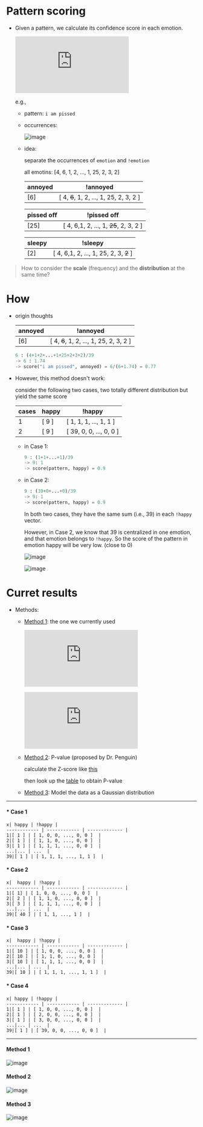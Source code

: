Pattern scoring
===

* Given a pattern, we calculate its confidence score in each emotion.

	![equation](http://latex.codecogs.com/gif.latex?score%28pattern%2C%20emotion%29)

	e.g., 

	* pattern: `i am pissed`

	* occurrences:

		![image](img/dist_of_i-am-pissed.png)
	
	* idea:
	
		separate the occurrences of `emotion` and `!emotion`
		
		all emotins: [4, 6, 1, 2, ..., 1, 25, 2, 3, 2]
		
		annoyed | !annoyed |
		------------ | ------------- |
		[6] | [ 4, ~~6~~, 1, 2, ..., 1, 25, 2, 3, 2 ]  |		

		pissed oﬀ | !pissed oﬀ |
		------------ | ------------- |
		[25] | [ 4, 6,1, 2, ..., 1, ~~25~~, 2, 3, 2 ]  |	
	
		sleepy | !sleepy |
		------------ | ------------- |
		[2] | [ 4, 6,1, 2, ..., 1, 25, 2, 3, ~~2~~ ]  |


> How to consider the __scale__ (frequency) and the __distribution__ at the same time?

How
===

* origin thoughts

	annoyed | !annoyed |
	------------ | ------------- |
	[6] | [ 4, ~~6~~, 1, 2, ..., 1, 25, 2, 3, 2 ]  |
	
	```python
	6 : (4+1+2+...+1+25+2+3+2)/39
	-> 6 : 1.74
	-> score("i am pissed", annoyed) = 6/(6+1.74) = 0.77
	```
	

* However, this method doesn't work:

	consider the following two cases, two totally different distribution but yield the same score

	 cases | happy | !happy |
	------------|------------ | ------------- |
	1 | [ 9 ] | [ 1, 1, 1, ..., 1, 1 ]  |
	2 | [ 9 ] | [ 39, 0, 0, ..., 0, 0 ]  |

	* in Case 1:
		
		```python
		9 : (1+1+...+1)/39
		-> 9: 1
		-> score(pattern, happy) = 0.9
		```			
	
	* in Case 2:
		
		```python
		9 : (39+0+...+0)/39
		-> 9: 1
		-> score(pattern, happy) = 0.9	
		```		
		
		In both two cases, they have the same sum (i.e., 39) in each `!happy` vector.
		
		However, in Case 2, we know that 39 is centralized in one emotion, and that emotion belongs to `!happy`. So the score of the pattern in emotion happy will be very low. (close to 0)

		![image](img/all-1.png)

		![image](img/increase.png)


Curret results
===

* Methods:
	
	* [Method 1](#method-1): the one we currently used
	
		![equation](http://latex.codecogs.com/gif.latex?score_%7B1%7D%20%5Cleft%20%28%20p%2C%5Coverline%7Be%7D%20%5Cright%20%29%20%3D%20mean%28v%29%20&plus;%20%5Cfrac%7Bstd%28normalized%5C_v%29%20*%20%28Max%28v%29-mean%28v%29%29%7D%20%7B0.158%7D)
		
		![equation](http://latex.codecogs.com/gif.latex?f_%7BPS_%7Bk%7D%7D%20%5Cleft%28p%2C%20e%20%5Cright%20%29%20%3D%20%5Cfrac%7Bscore_%7Bk%7D%20%5Cleft%20%28%20p%2C%20e%20%5Cright%20%29%7D%7Bscore_%7Bk%7D%20%5Cleft%20%28%20p%2C%20e%20%5Cright%20%29%20&plus;%20score_%7Bk%7D%20%5Cleft%20%28%20p%2C%20%5Coverline%7B%20e%20%7D%20%5Cright%20%29%7D)
	
	* [Method 2](#method-2): P-value (proposed by Dr. Penguin)

		calculate the Z-score like <a href="https://gist.github.com/maxis1718/9829984" target="_blank">this</a>
		
		then look up the <a href="http://images.tutorvista.com/cms/images/67/Positive-Z-score-chart.jpg" target="_blank">table</a> to obtain P-value

	* [Method 3](#method-3): Model the data as a Gaussian distribution

---	

#### * Case 1

	x| happy | !happy |
	------------ | ------------ | ------------- |
	1|[ 1 ] | [ 1, 0, 0, ..., 0, 0 ]  |
	2|[ 1 ] | [ 1, 1, 0, ..., 0, 0 ]  |
	3|[ 1 ] | [ 1, 1, 1, ..., 0, 0 ]  |
	...|... | ...  |
	39|[ 1 ] | [ 1, 1, 1, ..., 1, 1 ]  |


#### * Case 2

	x|  happy | !happy |
	------------ | ------------ | ------------- |
	1|[ 1] | [ 1, 0, 0, ..., 0, 0 ]  |
	2|[ 2 ] | [ 1, 1, 0, ..., 0, 0 ]  |
	3|[ 3 ] | [ 1, 1, 1, ..., 0, 0 ]  |
	...|... | ...  |
	39|[ 40 ] | [ 1, 1, ..., 1 ]  |

#### * Case 3

	x|  happy | !happy |
	------------ | ------------ | ------------- |
	1|[ 10 ] | [ 1, 0, 0, ..., 0, 0 ]  |
	2|[ 10 ] | [ 1, 1, 0, ..., 0, 0 ]  |
	3|[ 10 ] | [ 1, 1, 1, ..., 0, 0 ]  |
	...|... | ...  |
	39|[ 10 ] | [ 1, 1, 1, ..., 1, 1 ]  |

#### * Case 4

	x| happy | !happy |
	------------ | ------------ | ------------- |
	1|[ 1 ] | [ 1, 0, 0, ..., 0, 0 ]  |
	2|[ 1 ] | [ 2, 0, 0, ..., 0, 0 ]  |
	3|[ 1 ] | [ 3, 0, 0, ..., 0, 0 ]  |
	...|... | ...  |
	39|[ 1 ] | [ 39, 0, 0, ..., 0, 0 ]  |


---

#### Method 1

![image](img/m1.png)

#### Method 2

![image](img/m2.png)

#### Method 3

![image](img/m3.png)
